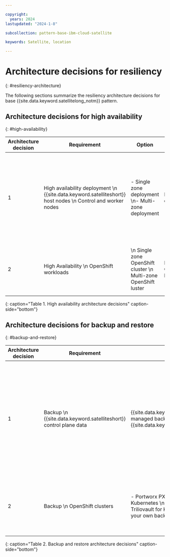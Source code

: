 ```yaml
---

copyright:
  years: 2024
lastupdated: "2024-1-8"

subcollection: pattern-base-ibm-cloud-satellite

keywords: Satellite, location

---
```


# Architecture decisions for resiliency
{: #resiliency-architecture}

The following sections summarize the resiliency architecture decisions for base {{site.data.keyword.satellitelong_notm}} pattern.

## Architecture decisions for high availability
{: #high-availability}

| Architecture decision | Requirement | Option | Decision | Rationale |
|---|---|---|---|---|
| 1 | High availability deployment \n  {{site.data.keyword.satelliteshort}} host nodes \n  Control and worker nodes | - Single zone deployment \n- Multi-zone deployment	| Multi-zone deployment	| Minimum of 3 hosts and spares across the 3 zones (physically separate racks). Power, network, and storage isolation and separate data centers recommended for protection against outages for any of these components. Separate physical locations (<100ms latency) recommended for protection against data center outages. For more information, see [{{site.data.keyword.satelliteshort}} HA considerations](/docs/satellite?topic=satellite-ha). |
| 2 | High Availability \n  OpenShift workloads | \n  Single zone OpenShift cluster \n  Multi-zone OpenShift  luster | Multi-zone OpenShift  luster | Configure OpenShift clusters with a minimum of 3 worker nodes and spares across 3 zones. Size the worker nodes in each zone at 50% of required CPU capacity for workloads to meet 100% capacity requirements in the event of a zone failure. |
{: caption="Table 1. High availability architecture decisions" caption-side="bottom"}

## Architecture decisions for backup and restore
{: #backup-and-restore}

| Architecture decision | Requirement | Option | Decision | Rationale |
|---|---|---|---|---|
| 1 | Backup \n  {{site.data.keyword.satelliteshort}} control plane data | {{site.data.keyword.IBM_notm}} managed backups in {{site.data.keyword.cos_full_notm}} |{{site.data.keyword.IBM_notm}} managed backups in {{site.data.keyword.cos_full_notm}}| {{site.data.keyword.IBM_notm}} {{site.data.keyword.satelliteshort}} service backs up {{site.data.keyword.satelliteshort}} control plane data as follows. For more information, see [Securing your Data](/docs/satellite?topic=satellite-data-security)): \n {{site.data.keyword.satelliteshort}} control plane master data backups in {{site.data.keyword.IBM_notm}} owned {{site.data.keyword.cos_full_notm}} instance every hour \n {{site.data.keyword.satelliteshort}} enabled services master data backups in customer-owned {{site.data.keyword.cos_full_notm}} instance every 8 hours |
| 2 | Backup \n  OpenShift clusters | - Portworx PX Backup for Kubernetes \n Kasten by Veeam \n Triliovault for Kubernetes \n- Bring your own backup tool | Portworx PX Backup for Kubernetes | Use PX-Backup add-on to Portworx Enterprise to backup application data, configuration, and Kubernetes objects at the Kubernetes pod, namespace, or cluster level. \n  Backups can be stored in a customer-owned {{site.data.keyword.cos_full_notm}} instance.|
{: caption="Table 2. Backup and restore architecture decisions" caption-side="bottom"}
